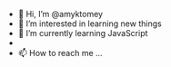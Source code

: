 - 👋 Hi, I’m @amyktomey
- 👀 I’m interested in learning new things
- 🌱 I’m currently learning JavaScript 
-  
- 📫 How to reach me ...

<!---
amyktomey/amyktomey is a ✨ special ✨ repository because its `README.md` (this file) appears on your GitHub profile.
You can click the Preview link to take a look at your changes.
--->
